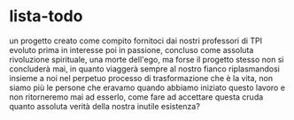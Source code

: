 # lista-todo
un progetto creato come compito fornitoci dai nostri professori di TPI evoluto prima in interesse poi in passione, concluso come assoluta rivoluzione spirituale, una morte dell'ego, ma forse il progetto stesso non si concluderà mai, in quanto viaggerà sempre al nostro fianco riplasmandosi insieme a noi nel perpetuo processo di trasformazione che è la vita, non siamo più le persone che eravamo quando abbiamo iniziato questo lavoro e non ritorneremo mai ad esserlo, come fare ad accettare questa cruda quanto assoluta verità della nostra inutile esistenza?
